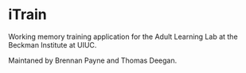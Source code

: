 iTrain
======

Working memory training application for the Adult Learning Lab at the Beckman Institute at UIUC.

Maintaned by Brennan Payne and Thomas Deegan.
